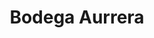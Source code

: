 ---
title: "Bodega Aurrera"
url: /oaxaca-de-juarez/bodega-aurrera-avenida-simbolos-patrios/
shop: supermercado
---